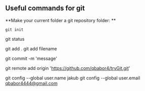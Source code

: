 ## Useful commands for git 

**Make your current folder a git repository folder: **
```
git init
```
git status

git add .
git add filename

git commit -m 'message'

git remote add origin 'https://github.com/qbabor4/tryGit.git'

git config --global user.name jakub
git config --global user.email qbabor4444@gmail.com
